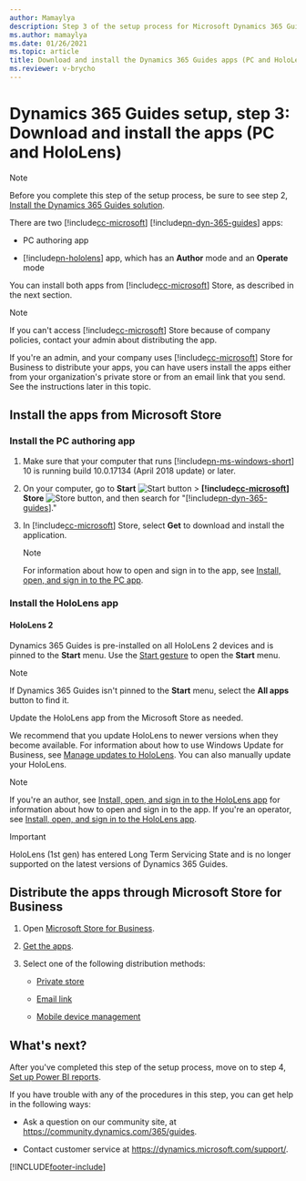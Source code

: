 ```yaml
---
author: Mamaylya
description: Step 3 of the setup process for Microsoft Dynamics 365 Guides. In this step, you download and install the PC and HoloLens apps.
ms.author: mamaylya
ms.date: 01/26/2021
ms.topic: article
title: Download and install the Dynamics 365 Guides apps (PC and HoloLens)
ms.reviewer: v-brycho
---
```


# Dynamics 365 Guides setup, step 3: Download and install the apps (PC and HoloLens)

> [!NOTE]
> Before you complete this step of the setup process, be sure to see step 2, [Install the Dynamics 365 Guides solution](setup-step-two.md).

There are two [!include[cc-microsoft](../includes/cc-microsoft.md)] [!include[pn-dyn-365-guides](../includes/pn-dyn-365-guides.md)] apps:

- PC authoring app

- [!include[pn-hololens](../includes/pn-hololens.md)] app, which has an **Author** mode and an **Operate** mode

You can install both apps from [!include[cc-microsoft](../includes/cc-microsoft.md)] Store, as described in the next section.

> [!NOTE]
> If you can't access [!include[cc-microsoft](../includes/cc-microsoft.md)] Store because of company policies, contact your admin about distributing the app.

If you're an admin, and your company uses [!include[cc-microsoft](../includes/cc-microsoft.md)] Store for Business to distribute your apps, you can have users install the apps either from your organization's private store or from an email link that you send. See the instructions later in this topic.

## Install the apps from Microsoft Store

### Install the PC authoring app

1. Make sure that your computer that runs [!include[pn-ms-windows-short](../includes/pn-ms-windows-short.md)] 10 is running build 10.0.17134 (April 2018 update) or later.

2. On your computer, go to **Start** ![Start button](media/windows-button.png "Start button") \> **[!include[cc-microsoft](../includes/cc-microsoft.md)] Store** ![Store button](media/store-button.png "Store button"), and then search for "[!include[pn-dyn-365-guides](../includes/pn-dyn-365-guides.md)]."

3. In [!include[cc-microsoft](../includes/cc-microsoft.md)] Store, select **Get** to download and install the application.

    > [!NOTE]
    > For information about how to open and sign in to the app, see [Install, open, and sign in to the PC app](install-sign-in-pc-app.md).

### Install the HoloLens app

#### HoloLens 2

Dynamics 365 Guides is pre-installed on all HoloLens 2 devices and is pinned to the **Start** menu. Use the [Start gesture](operator-gestures-HL2.md) to open the **Start** menu. 

> [!NOTE]
> If Dynamics 365 Guides isn't pinned to the **Start** menu, select the **All apps** button to find it. 

Update the HoloLens app from the Microsoft Store as needed.

We recommend that you update HoloLens to newer versions when they become available. For information about how to use Windows Update for Business, see [Manage updates to HoloLens](/hololens/hololens-update-hololen). You can also manually update your HoloLens. 

> [!NOTE]
> If you're an author, see [Install, open, and sign in to the HoloLens app](hololens-app-install-sign-in.md) for information about how to open and sign in to the app. If you're an operator, see [Install, open, and sign in to the HoloLens app](install-sign-in-operator.md).

> [!IMPORTANT]
> HoloLens (1st gen) has entered Long Term Servicing State and is no longer supported on the latest versions of Dynamics 365 Guides. 

## Distribute the apps through Microsoft Store for Business

1. Open [Microsoft Store for Business](https://businessstore.microsoft.com/store).

2. [Get the apps](/microsoft-store/acquire-apps-microsoft-store-for-business).

3. Select one of the following distribution methods:

    - [Private store](/microsoft-store/distribute-apps-from-your-private-store)

    - [Email link](/microsoft-store/assign-apps-to-employees)

    - [Mobile device management](/microsoft-store/configure-mdm-provider-microsoft-store-for-business)

## What's next?

After you've completed this step of the setup process, move on to step 4, [Set up Power BI reports](setup-step-four.md).

If you have trouble with any of the procedures in this step, you can get help in the following ways:

- Ask a question on our community site, at <https://community.dynamics.com/365/guides>.

- Contact customer service at <https://dynamics.microsoft.com/support/>.


[!INCLUDE[footer-include](../includes/footer-banner.md)]
